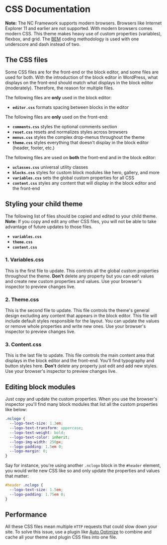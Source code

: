 # CSS Documentation

**Note:** The NC Framework supports modern browsers. Browsers like Internet Explorer 11 and earlier are not supported. With modern browsers comes modern CSS. This theme makes heavy use of custom properties (variables), flexbox, and grid. The [BEM](http://getbem.com/introduction/) coding methodology is used with one underscore and dash instead of two.

## The CSS files

Some CSS files are for the front-end or the block editor, and some files are used for both. With the introduction of the block editor in WordPress, what displays on the front-end should match what displays in the block editor (moderately). Therefore, the reason for multiple files.

The following files are **only** used in the block editor:

* **`editor.css`** formats spacing between blocks in the editor

The following files are **only** used on the front-end:

* **`comments.css`** styles the optional comments section 
* **`reset.css`** resets and normalizes styles across browsers
* **`menus.css`** styles the complex drop-menus throughout the theme
* **`theme.css`** styles everything that doesn't display in the block editor (header, footer, etc.)

The following files are used on **both** the front-end and in the block editor:

* **`uclasses.css`** universal utility classes
* **`blocks.css`** styles for custom block modules like hero, gallery, and more
* **`variables.css`** sets the global custom properties for all CSS
* **`content.css`** styles any content that will display in the block editor and the front-end

## Styling your child theme

The following list of files should be copied and edited to your child theme. **Note:** If you copy and edit any other CSS files, you will not be able to take advantage of future updates to those files.

* **`variables.css`**
* **`theme.css`**
* **`content.css`** 

### 1. Variables.css

This is the first file to update. This controls all the global custom properties throughout the theme. **Don't** delete any property but you can edit values and create new custom properties and values. Use your browser's inspector to preview changes live.

### 2. Theme.css

This is the second file to update. This file controls the theme's general design excluding any content that appears in the block editor. This file will include default styles responsible for the layout. You can update the values or remove whole properties and write new ones. Use your browser's inspector to preview changes live.

### 3. Content.css

This is the last file to update. This file controls the main content area that displays in the block editor and the front-end. You'll find typography and button styles here. **Don't** delete any property just edit and add new styles. Use your browser's inspector to preview changes live.

## Editing block modules

Just copy and update the custom properties. When you use the browser's inspector you'll find many block modules that list all the custom properties like below:

```css
.nclogo {
  --logo-text-size: 1.3em;
  --logo-text-transform: uppercase;
  --logo-text-weight: bold;
  --logo-text-color: inherit;
  --logo-img-width: 250px;
  --logo-padding: 1.5em 0;
  --logo-margin: 0;
}
```


Say for instance,  you're using another `.nclogo` block in the `#header` element, you would write new CSS like so and only update the properties and values that matter:

```css
#header .nclogo {
  --logo-text-size: 1.5em;
  --logo-padding: 1.75em 0;
}
```

## Performance

All these CSS files mean multiple `HTTP` requests that could slow down your site. To solve this issue, use a plugin like [Auto Optimize](https://wordpress.org/plugins/autoptimize/) to combine and cache all your theme and plugin CSS files into one file.